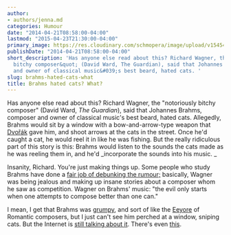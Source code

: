 ```yaml
---
author:
- authors/jenna.md
categories: Humour
date: "2014-04-21T08:58:00-04:00"
lastmod: "2015-04-23T21:30:00-04:00"
primary_image: https://res.cloudinary.com/schmopera/image/upload/v1545409169/media/webhook-uploads/1429838993925/BrahmsMeme.jpg.jpg
publishDate: "2014-04-21T08:58:00-04:00"
short_description: 'Has anyone else read about this? Richard Wagner, the &quot;notoriously
  bitchy composer&quot; (David Ward, The Guardian), said that Johannes Brahms, composer
  and owner of classical music&#039;s best beard, hated cats. '
slug: brahms-hated-cats-what
title: Brahms hated cats? What?
---
```


Has anyone else read about this? Richard Wagner, the "notoriously bitchy composer" (David Ward, _The Guardian_), said that Johannes Brahms, composer and owner of classical music's best beard, hated cats. Allegedly, Brahms would sit by a window with a bow-and-arrow-type weapon that [Dvořák](http://en.wikipedia.org/wiki/Anton%C3%ADn_Dvo%C5%99%C3%A1k) gave him, and shoot arrows at the cats in the street. Once he'd caught a cat, he would reel it in like he was fishing. But the really ridiculous part of this story is this: Brahms would listen to the sounds the cats made as he was reeling them in, and he'd _incorporate the sounds into his music. _

Insanity, Richard. You're just making things up. Some people who study Brahms have done a [fair job of debunking the rumour;](http://www.telegraph.co.uk/news/uknews/1316010/Brahms-expert-puts-cat-killer-claims-to-sleep.html) basically, Wagner was being jealous and making up insane stories about a composer whom he saw as competition. Wagner on Brahms' music: "the evil only starts when one attempts to compose better than one can."

I mean, I get that Brahms was [grumpy](http://www.arthurcolman.com/m_brahms.html), and sort of like the [Eeyore](http://winniethepooh.disney.com/eeyore) of Romantic composers, but I just can't see him perched at a window, sniping cats. But the Internet is [still talking about it](http://www.strangehistory.net/2011/04/13/brahms-cat-murderer/). There's even [this](http://www.classicfm.com/pictures/composer-pictures/composers-and-cat-beards/johannes-brahms-and-cat-beard/).
